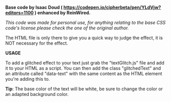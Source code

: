 **Base code by Isaac Doud ( https://codepen.io/cipherbeta/pen/YLdVjw?editors=1100 ) enhanced by ReinWired.**

*This code was made for personal use, for anything relating to the base CSS code's license please check the one of the original author.*

The HTML file is only there to give you a quick way to judge the effect, it is NOT necessary for the effect.


**USAGE**

To add a glitched effect to your text just grab the "textGlitch.js" file and add it to your HTML as a script. You can then add the class "glitchedText" and an attribute called "data-text" with the same content as the HTML element you're adding this to.

**Tip**: The base color of the text will be white, be sure to change the color or an adapted background color.
